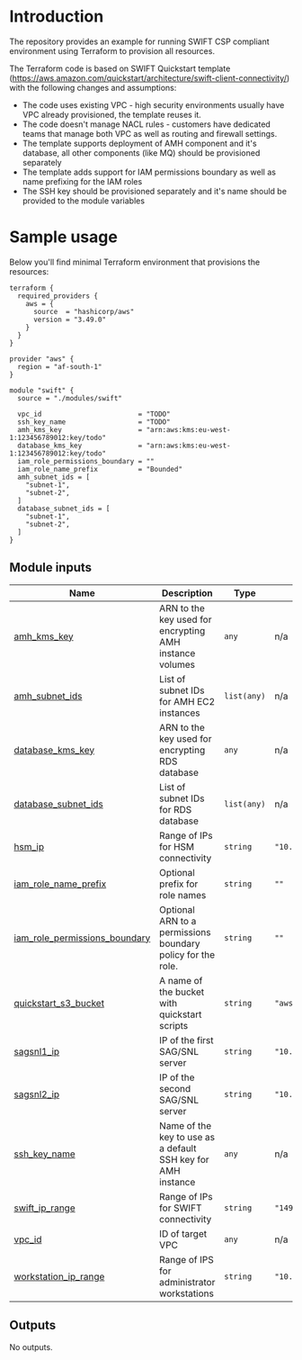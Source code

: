 # Introduction

The repository provides an example for running SWIFT CSP compliant environment using Terraform to provision all resources.

The Terraform code is based on SWIFT Quickstart template (https://aws.amazon.com/quickstart/architecture/swift-client-connectivity/) with the following changes and assumptions:

* The code uses existing VPC - high security environments usually have VPC already provisioned, the template reuses it.
* The code doesn't manage NACL rules - customers have dedicated teams that manage both VPC as well as routing and firewall settings.
* The template supports deployment of AMH component and it's database, all other components (like MQ) should be provisioned separately
* The template adds support for IAM permissions boundary as well as name prefixing for the IAM roles
* The SSH key should be provisioned separately and it's name should be provided to the module variables

# Sample usage

Below you'll find minimal Terraform environment that provisions the resources:

```
terraform {
  required_providers {
    aws = {
      source  = "hashicorp/aws"
      version = "3.49.0"
    }
  }
}

provider "aws" {
  region = "af-south-1"
}

module "swift" {
  source = "./modules/swift"

  vpc_id                        = "TODO"
  ssh_key_name                  = "TODO"
  amh_kms_key                   = "arn:aws:kms:eu-west-1:123456789012:key/todo"
  database_kms_key              = "arn:aws:kms:eu-west-1:123456789012:key/todo"
  iam_role_permissions_boundary = ""
  iam_role_name_prefix          = "Bounded"
  amh_subnet_ids = [
    "subnet-1",
    "subnet-2",
  ]
  database_subnet_ids = [
    "subnet-1",
    "subnet-2",
  ]
}
```

## Module inputs

| Name | Description | Type | Default | Required |
|------|-------------|------|---------|:--------:|
| <a name="input_amh_kms_key"></a> [amh\_kms\_key](#input\_amh\_kms\_key) | ARN to the key used for encrypting AMH instance volumes | `any` | n/a | yes |
| <a name="input_amh_subnet_ids"></a> [amh\_subnet\_ids](#input\_amh\_subnet\_ids) | List of subnet IDs for AMH EC2 instances | `list(any)` | n/a | yes |
| <a name="input_database_kms_key"></a> [database\_kms\_key](#input\_database\_kms\_key) | ARN to the key used for encrypting RDS database | `any` | n/a | yes |
| <a name="input_database_subnet_ids"></a> [database\_subnet\_ids](#input\_database\_subnet\_ids) | List of subnet IDs for RDS database | `list(any)` | n/a | yes |
| <a name="input_hsm_ip"></a> [hsm\_ip](#input\_hsm\_ip) | Range of IPs for HSM connectivity | `string` | `"10.20.1.10/32"` | no |
| <a name="input_iam_role_name_prefix"></a> [iam\_role\_name\_prefix](#input\_iam\_role\_name\_prefix) | Optional prefix for role names | `string` | `""` | no |
| <a name="input_iam_role_permissions_boundary"></a> [iam\_role\_permissions\_boundary](#input\_iam\_role\_permissions\_boundary) | Optional ARN to a permissions boundary policy for the role. | `string` | `""` | no |
| <a name="input_quickstart_s3_bucket"></a> [quickstart\_s3\_bucket](#input\_quickstart\_s3\_bucket) | A name of the bucket with quickstart scripts | `string` | `"aws-quickstart"` | no |
| <a name="input_sagsnl1_ip"></a> [sagsnl1\_ip](#input\_sagsnl1\_ip) | IP of the first SAG/SNL server | `string` | `"10.10.0.10"` | no |
| <a name="input_sagsnl2_ip"></a> [sagsnl2\_ip](#input\_sagsnl2\_ip) | IP of the second SAG/SNL server | `string` | `"10.10.1.10"` | no |
| <a name="input_ssh_key_name"></a> [ssh\_key\_name](#input\_ssh\_key\_name) | Name of the key to use as a default SSH key for AMH instance | `any` | n/a | yes |
| <a name="input_swift_ip_range"></a> [swift\_ip\_range](#input\_swift\_ip\_range) | Range of IPs for SWIFT connectivity | `string` | `"149.134.0.0/16"` | no |
| <a name="input_vpc_id"></a> [vpc\_id](#input\_vpc\_id) | ID of target VPC | `any` | n/a | yes |
| <a name="input_workstation_ip_range"></a> [workstation\_ip\_range](#input\_workstation\_ip\_range) | Range of IPS for administrator workstations | `string` | `"10.1.0.0/16"` | no |

## Outputs

No outputs.

